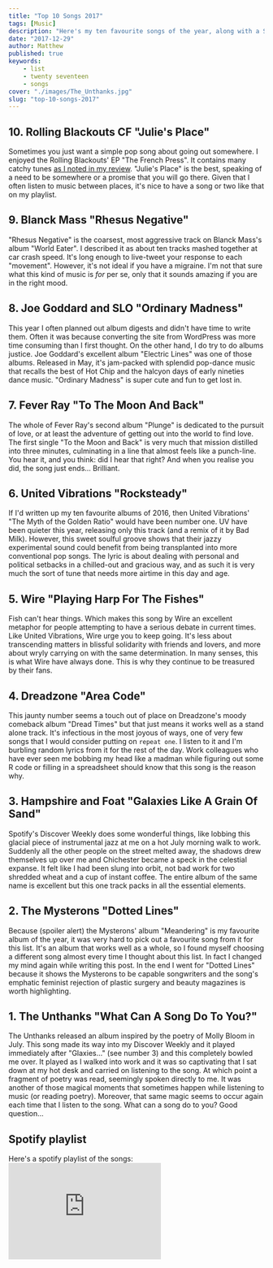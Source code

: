 ```yaml
---
title: "Top 10 Songs 2017"
tags: [Music]
description: "Here's my ten favourite songs of the year, along with a Spotify playlist."
date: "2017-12-29"
author: Matthew
published: true
keywords:
    - list
    - twenty seventeen
    - songs
cover: "./images/The_Unthanks.jpg"
slug: "top-10-songs-2017" 
---
```


## 10. Rolling Blackouts CF "Julie's Place"
Sometimes you just want a simple pop song about going out somewhere. I enjoyed the Rolling Blackouts' EP "The French Press". It contains many catchy tunes [as I noted in my review](album-digest-march-2017). "Julie's Place" is the best, speaking of a need to be somewhere or a promise that you will go there. Given that I often listen to music between places, it's nice to have a song or two like that on my playlist.

## 9. Blanck Mass "Rhesus Negative"
"Rhesus Negative" is the coarsest, most aggressive track on Blanck Mass's album "World Eater". I described it as about ten tracks mashed together at car crash speed. It's long enough to live-tweet your response to each "movement". However, it's not ideal if you have a migraine. I'm not that sure what this kind of music is *for* per se, only that it sounds amazing if you are in the right mood.

## 8. Joe Goddard and SLO "Ordinary Madness"
This year I often planned out album digests and didn't have time to write them. Often it was because converting the site from WordPress was more time consuming than I first thought. On the other hand, I do try to do albums justice. Joe Goddard's excellent album "Electric Lines" was one of those albums. Released in May, it's jam-packed with splendid pop-dance music that recalls the best of Hot Chip and the halcyon days of early nineties dance music. "Ordinary Madness" is super cute and fun to get lost in.  

## 7. Fever Ray "To The Moon And Back"
The whole of Fever Ray's second album "Plunge" is dedicated to the pursuit of love, or at least the adventure of getting out into the world to find love. The first single "To the Moon and Back" is very much that mission distilled into three minutes, culminating in a line that almost feels like a punch-line. You hear it, and you think: did I hear that right? And when you realise you did, the song just ends... Brilliant.

## 6. United Vibrations "Rocksteady"
If I'd written up my ten favourite albums of 2016, then United Vibrations' "The Myth of the Golden Ratio" would have been number one. UV have been quieter this year, releasing only this track (and a remix of it by Bad Milk). However, this sweet soulful groove shows that their jazzy experimental sound could benefit from being transplanted into more conventional pop songs. The lyric is about dealing with personal and political setbacks in a chilled-out and gracious way, and as such it is very much the sort of tune that needs more airtime in this day and age.

## 5. Wire "Playing Harp For The Fishes"
Fish can't hear things. Which makes this song by Wire an excellent metaphor for people attempting to have a serious debate in current times. Like United Vibrations, Wire urge you to keep going. It's less about transcending matters in blissful solidarity with friends and lovers, and more about wryly carrying on with the same determination. In many senses, this is what Wire have always done. This is why they continue to be treasured by their fans.

## 4. Dreadzone "Area Code"
This jaunty number seems a touch out of place on Dreadzone's moody comeback album "Dread Times" but that just means it works well as a stand alone track. It's infectious in the most joyous of ways, one of very few songs that I would consider putting on `repeat one`. I listen to it and I'm burbling random lyrics from it for the rest of the day. Work colleagues who have ever seen me bobbing my head like a madman while figuring out some R code or filling in a spreadsheet should know that this song is the reason why.

## 3. Hampshire and Foat "Galaxies Like A Grain Of Sand"
Spotify's Discover Weekly does some wonderful things, like lobbing this glacial piece of instrumental jazz at me on a hot July morning walk to work. Suddenly all the other people on the street melted away, the shadows drew themselves up over me and Chichester became a speck in the celestial expanse. It felt like I had been slung into orbit, not bad work for two shredded wheat and a cup of instant coffee. The entire album of the same name is excellent but this one track packs in all the essential elements.

## 2. The Mysterons "Dotted Lines"
Because (spoiler alert) the Mysterons' album "Meandering" is my favourite album of the year, it was very hard to pick out a favourite song from it for this list. It's an album that works well as a whole, so I found myself choosing a different song almost every time I thought about this list. In fact I changed my mind again while writing this post. In the end I went for "Dotted Lines" because it shows the Mysterons to be capable songwriters and the song's emphatic feminist rejection of plastic surgery and beauty magazines is worth highlighting. 

## 1. The Unthanks "What Can A Song Do To You?"
The Unthanks released an album inspired by the poetry of Molly Bloom in July. This song made its way into my Discover Weekly and it played immediately after "Glaxies..." (see number 3) and this completely bowled me over. It played as I walked into work and it was so captivating that I sat down at my hot desk and carried on listening to the song. At which point a fragment of poetry was read, seemingly spoken directly to me. It was another of those magical moments that sometimes happen while listening to music (or reading poetry). Moreover, that same magic seems to occur again each time that I listen to the song. What can a song do to you? Good question...

## Spotify playlist
<div class="notice--success">
Here's a spotify playlist of the songs:  

<iframe src="https://open.spotify.com/embed/user/mattischrome/playlist/5XChBveXo258jEREYLEd0B" width="300" height="190" frameborder="0" allowtransparency="true"></iframe>
</div>

